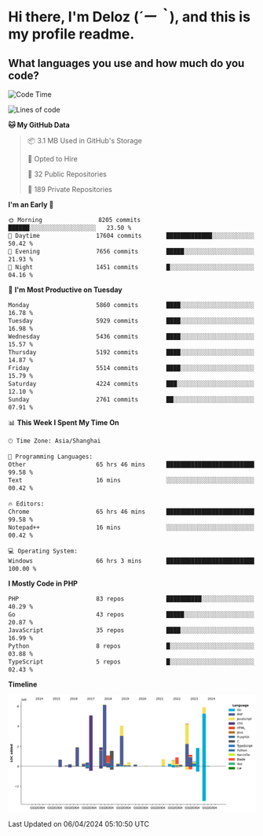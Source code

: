 # **Hi there, I'm Deloz (*´ー｀*), and this is my profile readme.**

## **What languages you use and how much do you code?**

<!--START_SECTION:waka-->
![Code Time](http://img.shields.io/badge/Code%20Time-3%2C695%20hrs%2033%20mins-blue)

![Lines of code](https://img.shields.io/badge/From%20Hello%20World%20I%27ve%20Written-40.6%20million%20lines%20of%20code-blue)

**🐱 My GitHub Data** 

> 📦 3.1 MB Used in GitHub's Storage 
 > 
> 💼 Opted to Hire
 > 
> 📜 32 Public Repositories 
 > 
> 🔑 189 Private Repositories 
 > 
**I'm an Early 🐤** 

```text
🌞 Morning                8205 commits        ██████░░░░░░░░░░░░░░░░░░░   23.50 % 
🌆 Daytime                17604 commits       █████████████░░░░░░░░░░░░   50.42 % 
🌃 Evening                7656 commits        █████░░░░░░░░░░░░░░░░░░░░   21.93 % 
🌙 Night                  1451 commits        █░░░░░░░░░░░░░░░░░░░░░░░░   04.16 % 
```
📅 **I'm Most Productive on Tuesday** 

```text
Monday                   5860 commits        ████░░░░░░░░░░░░░░░░░░░░░   16.78 % 
Tuesday                  5929 commits        ████░░░░░░░░░░░░░░░░░░░░░   16.98 % 
Wednesday                5436 commits        ████░░░░░░░░░░░░░░░░░░░░░   15.57 % 
Thursday                 5192 commits        ████░░░░░░░░░░░░░░░░░░░░░   14.87 % 
Friday                   5514 commits        ████░░░░░░░░░░░░░░░░░░░░░   15.79 % 
Saturday                 4224 commits        ███░░░░░░░░░░░░░░░░░░░░░░   12.10 % 
Sunday                   2761 commits        ██░░░░░░░░░░░░░░░░░░░░░░░   07.91 % 
```


📊 **This Week I Spent My Time On** 

```text
🕑︎ Time Zone: Asia/Shanghai

💬 Programming Languages: 
Other                    65 hrs 46 mins      █████████████████████████   99.58 % 
Text                     16 mins             ░░░░░░░░░░░░░░░░░░░░░░░░░   00.42 % 

🔥 Editors: 
Chrome                   65 hrs 46 mins      █████████████████████████   99.58 % 
Notepad++                16 mins             ░░░░░░░░░░░░░░░░░░░░░░░░░   00.42 % 

💻 Operating System: 
Windows                  66 hrs 3 mins       █████████████████████████   100.00 % 
```

**I Mostly Code in PHP** 

```text
PHP                      83 repos            ██████████░░░░░░░░░░░░░░░   40.29 % 
Go                       43 repos            █████░░░░░░░░░░░░░░░░░░░░   20.87 % 
JavaScript               35 repos            ████░░░░░░░░░░░░░░░░░░░░░   16.99 % 
Python                   8 repos             █░░░░░░░░░░░░░░░░░░░░░░░░   03.88 % 
TypeScript               5 repos             █░░░░░░░░░░░░░░░░░░░░░░░░   02.43 % 
```



**Timeline**

![Lines of Code chart](https://raw.githubusercontent.com/deloz/deloz/main/assets/bar_graph.png)


 Last Updated on 06/04/2024 05:10:50 UTC
<!--END_SECTION:waka-->
